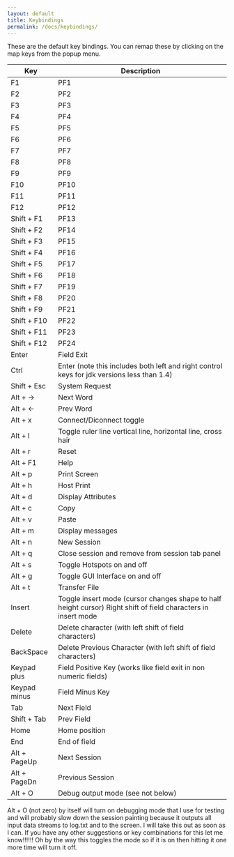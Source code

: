 ```yaml
---
layout: default
title: Keybindings
permalink: /docs/keybindings/
---
```


These are the default key bindings. You can remap these by clicking on the map keys from the popup menu.

Key | Description
--- | ---
F1 | PF1
F2 | PF2
F3 | PF3
F4 | PF4
F5 | PF5
F6 | PF6
F7 | PF7
F8 | PF8
F9 | PF9
F10 | PF10
F11 | PF11
F12 | PF12
Shift + F1 | PF13
Shift + F2 | PF14
Shift + F3 | PF15
Shift + F4 | PF16
Shift + F5 | PF17
Shift + F6 | PF18
Shift + F7 | PF19
Shift + F8 | PF20
Shift + F9 | PF21
Shift + F10 | PF22
Shift + F11 | PF23
Shift + F12 | PF24
Enter | Field Exit
Ctrl | Enter (note this includes both left and right control keys for jdk versions less than 1.4)
Shift + Esc | System Request
Alt + -> | Next Word
Alt + <- | Prev Word
Alt + x | Connect/Diconnect toggle
Alt + l | Toggle ruler line vertical line, horizontal line, cross hair
Alt + r | Reset
Alt + F1 | Help
Alt + p | Print Screen
Alt + h | Host Print
Alt + d | Display Attributes
Alt + c | Copy
Alt + v | Paste
Alt + m | Display messages
Alt + n | New Session
Alt + q | Close session and remove from session tab panel
Alt + s | Toggle Hotspots on and off
Alt + g | Toggle GUI Interface on and off
Alt + t | Transfer File
Insert | Toggle insert mode (cursor changes shape to half height cursor) Right shift of field characters in insert mode
Delete | Delete character (with left shift of field characters)
BackSpace | Delete Previous Character (with left shift of field characters)
Keypad plus | Field Positive Key (works like field exit in non numeric fields)
Keypad minus | Field Minus Key
Tab | Next Field
Shift + Tab | Prev Field
Home | Home position
End | End of field
Alt + PageUp | Next Session
Alt + PageDn | Previous Session
Alt + O | Debug output mode (see not below)

<p class="message-info">Alt + O (not zero) by itself will turn on debugging mode that I use for testing and will probably slow down the session painting because it outputs all input data streams to log.txt and to the screen. I will take this out as soon as I can. If you have any other suggestions or key combinations for this let me know!!!!!! Oh by the way this toggles the mode so if it is on then hitting it one more time will turn it off.</p>
